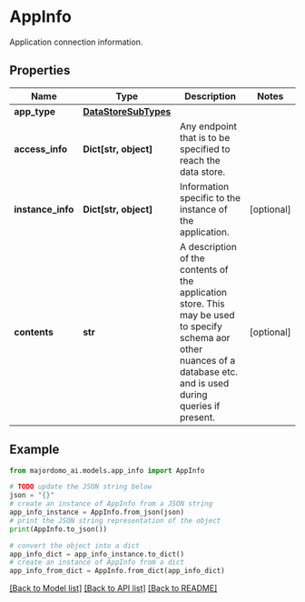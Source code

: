 # AppInfo

Application connection information.

## Properties

Name | Type | Description | Notes
------------ | ------------- | ------------- | -------------
**app_type** | [**DataStoreSubTypes**](DataStoreSubTypes.md) |  | 
**access_info** | **Dict[str, object]** | Any endpoint that is to be specified to reach the data store. | 
**instance_info** | **Dict[str, object]** | Information specific to the instance of the application. | [optional] 
**contents** | **str** | A description of the contents of the application store. This may be used to specify schema aor other nuances of a database etc. and is used during queries if present. | [optional] 

## Example

```python
from majordomo_ai.models.app_info import AppInfo

# TODO update the JSON string below
json = "{}"
# create an instance of AppInfo from a JSON string
app_info_instance = AppInfo.from_json(json)
# print the JSON string representation of the object
print(AppInfo.to_json())

# convert the object into a dict
app_info_dict = app_info_instance.to_dict()
# create an instance of AppInfo from a dict
app_info_from_dict = AppInfo.from_dict(app_info_dict)
```
[[Back to Model list]](../README.md#documentation-for-models) [[Back to API list]](../README.md#documentation-for-api-endpoints) [[Back to README]](../README.md)


